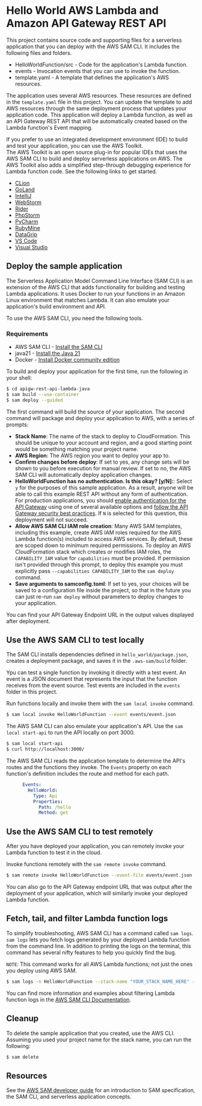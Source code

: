 # Hello World AWS Lambda and Amazon API Gateway REST API

This project contains source code and supporting files for a serverless application that you can deploy with the AWS SAM CLI. It includes the following files and folders.

- HelloWorldFunction/src - Code for the application's Lambda function.
- events - Invocation events that you can use to invoke the function.
- template.yaml - A template that defines the application's AWS resources.

The application uses several AWS resources. These resources are defined in the `template.yaml` file in this project. You can update the template to add AWS resources through the same deployment process that updates your application code. This application will deploy a Lambda function, as well as an API Gateway REST API that will be automatically created based on the Lambda function's Event mapping.

If you prefer to use an integrated development environment (IDE) to build and test your application, you can use the AWS Toolkit.  
The AWS Toolkit is an open source plug-in for popular IDEs that uses the AWS SAM CLI to build and deploy serverless applications on AWS. The AWS Toolkit also adds a simplified step-through debugging experience for Lambda function code. See the following links to get started.

* [CLion](https://docs.aws.amazon.com/toolkit-for-jetbrains/latest/userguide/welcome.html)
* [GoLand](https://docs.aws.amazon.com/toolkit-for-jetbrains/latest/userguide/welcome.html)
* [IntelliJ](https://docs.aws.amazon.com/toolkit-for-jetbrains/latest/userguide/welcome.html)
* [WebStorm](https://docs.aws.amazon.com/toolkit-for-jetbrains/latest/userguide/welcome.html)
* [Rider](https://docs.aws.amazon.com/toolkit-for-jetbrains/latest/userguide/welcome.html)
* [PhpStorm](https://docs.aws.amazon.com/toolkit-for-jetbrains/latest/userguide/welcome.html)
* [PyCharm](https://docs.aws.amazon.com/toolkit-for-jetbrains/latest/userguide/welcome.html)
* [RubyMine](https://docs.aws.amazon.com/toolkit-for-jetbrains/latest/userguide/welcome.html)
* [DataGrip](https://docs.aws.amazon.com/toolkit-for-jetbrains/latest/userguide/welcome.html)
* [VS Code](https://docs.aws.amazon.com/toolkit-for-vscode/latest/userguide/welcome.html)
* [Visual Studio](https://docs.aws.amazon.com/toolkit-for-visual-studio/latest/user-guide/welcome.html)

## Deploy the sample application

The Serverless Application Model Command Line Interface (SAM CLI) is an extension of the AWS CLI that adds functionality for building and testing Lambda applications. It uses Docker to run your functions in an Amazon Linux environment that matches Lambda. It can also emulate your application's build environment and API.

To use the AWS SAM CLI, you need the following tools.

### Requirements

* AWS SAM CLI - [Install the SAM CLI](https://docs.aws.amazon.com/serverless-application-model/latest/developerguide/serverless-sam-cli-install.html)
* java21 - [Install the Java 21](https://docs.aws.amazon.com/corretto/latest/corretto-21-ug/downloads-list.html)
* Docker - [Install Docker community edition](https://hub.docker.com/search/?type=edition&offering=community)

To build and deploy your application for the first time, run the following in your shell:

```bash
$ cd apigw-rest-api-lambda-java
$ sam build --use-container
$ sam deploy --guided
```

The first command will build the source of your application. The second command will package and deploy your application to AWS, with a series of prompts:

* **Stack Name**: The name of the stack to deploy to CloudFormation. This should be unique to your account and region, and a good starting point would be something matching your project name.
* **AWS Region**: The AWS region you want to deploy your app to.
* **Confirm changes before deploy**: If set to yes, any change sets will be shown to you before execution for manual review. If set to no, the AWS SAM CLI will automatically deploy application changes.
* **HelloWorldFunction has no authentication. Is this okay? [y/N]:**: Select `y` for the purposes of this sample application. As a result, anyone will be able to call this example REST API without any form of authentication. For production applications, you should [enable authentication for the API Gateway](https://docs.aws.amazon.com/apigateway/latest/developerguide/apigateway-control-access-to-api.html) using one of several available options and [follow the API Gateway security best practices](https://docs.aws.amazon.com/apigateway/latest/developerguide/security-best-practices.html). If `N` is selected for this question, this deployment will not succeed.
* **Allow AWS SAM CLI IAM role creation**: Many AWS SAM templates, including this example, create AWS IAM roles required for the AWS Lambda function(s) included to access AWS services. By default, these are scoped down to minimum required permissions. To deploy an AWS CloudFormation stack which creates or modifies IAM roles, the `CAPABILITY_IAM` value for `capabilities` must be provided. If permission isn't provided through this prompt, to deploy this example you must explicitly pass `--capabilities CAPABILITY_IAM` to the `sam deploy` command.
* **Save arguments to samconfig.toml**: If set to yes, your choices will be saved to a configuration file inside the project, so that in the future you can just re-run `sam deploy` without parameters to deploy changes to your application.

You can find your API Gateway Endpoint URL in the output values displayed after deployment.

## Use the AWS SAM CLI to test locally

The SAM CLI installs dependencies defined in `hello_world/package.json`, creates a deployment package, and saves it in the `.aws-sam/build` folder.

Ypu can test a single function by invoking it directly with a test event. An event is a JSON document that represents the input that the function receives from the event source. Test events are included in the `events` folder in this project.

Run functions locally and invoke them with the `sam local invoke` command.

```bash
$ sam local invoke HelloWorldFunction --event events/event.json
```

The AWS SAM CLI can also emulate your application's API. Use the `sam local start-api` to run the API locally on port 3000.

```bash
$ sam local start-api
$ curl http://localhost:3000/
```

The AWS SAM CLI reads the application template to determine the API's routes and the functions they invoke. The `Events` property on each function's definition includes the route and method for each path.

```yaml
      Events:
        HelloWorld:
          Type: Api
          Properties:
            Path: /hello
            Method: get
```

## Use the AWS SAM CLI to test remotely
After you have deployed your application, you can remotely invoke your Lambda function to test it in the cloud. 

Invoke functions remotely with the `sam remote invoke` command.

```bash
$ sam remote invoke HelloWorldFunction --event-file events/event.json
```

You can also go to the API Gateway endpoint URL that was output after the deployment of your application, which will similarly invoke your deployed Lambda function. 

## Fetch, tail, and filter Lambda function logs
To simplify troubleshooting, AWS SAM CLI has a command called `sam logs`. `sam logs` lets you fetch logs generated by your deployed Lambda function from the command line. In addition to printing the logs on the terminal, this command has several nifty features to help you quickly find the bug.

`NOTE`: This command works for all AWS Lambda functions; not just the ones you deploy using AWS SAM.

```bash
$ sam logs -n HelloWorldFunction --stack-name "YOUR_STACK_NAME_HERE" --tail
```

You can find more information and examples about filtering Lambda function logs in the [AWS SAM CLI Documentation](https://docs.aws.amazon.com/serverless-application-model/latest/developerguide/serverless-sam-cli-logging.html).


## Cleanup

To delete the sample application that you created, use the AWS CLI. Assuming you used your project name for the stack name, you can run the following:

```bash
$ sam delete
```

## Resources

See the [AWS SAM developer guide](https://docs.aws.amazon.com/serverless-application-model/latest/developerguide/what-is-sam.html) for an introduction to SAM specification, the SAM CLI, and serverless application concepts.